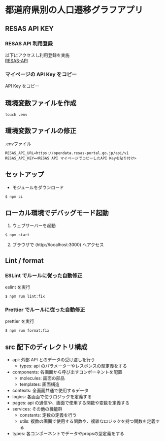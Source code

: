 # 都道府県別の人口遷移グラフアプリ

## RESAS API KEY

### RESAS API 利用登録

以下にアクセスし利用登録を実施  
[RESAS-API](https://opendata.resas-portal.go.jp/)

### マイページの API Key をコピー

API Key をコピー

## 環境変数ファイルを作成

```
touch .env
```

## 環境変数ファイルの修正

.envファイル
```
RESAS_API_URL=https://opendata.resas-portal.go.jp/api/v1
RESAS_API_KEY=<RESAS API マイページでコピーしたAPI Keyを貼り付け>
```

## セットアップ

- モジュールをダウンロード

```
$ npm ci
```

## ローカル環境でデバッグモード起動

1. ウェブサーバーを起動

```
$ npm start
```

2. ブラウザで (http://localhost:3000) へアクセス

## Lint / format

### ESLint でルールに従った自動修正

eslint を実行

```
$ npm run lint:fix
```

### Prettier でルールに従った自動修正

prettier を実行

```
$ npm run format:fix
```

## src 配下のディレクトリ構成

- api: 外部 API とのデータの受け渡しを行う
  - types: api のパラメーターやレスポンスの型定義をする
- components: 各画面から呼び出すコンポーネントを配置
  - molecules: 画面の部品
  - templates: 画面構造
- contexts: 全画面共通で使用するデータ
- logics: 各画面で使うロジックを定義する
- pages: api の通信や、画面で使用する関数や変数を定義する
- services: その他の機能群
  - constants: 定数の定義を行う
  - utils: 複数の画面で使用する関数や、複雑なロジックを持つ関数を定義する
- types: 各コンポーネントでデータやpropsの型定義をする